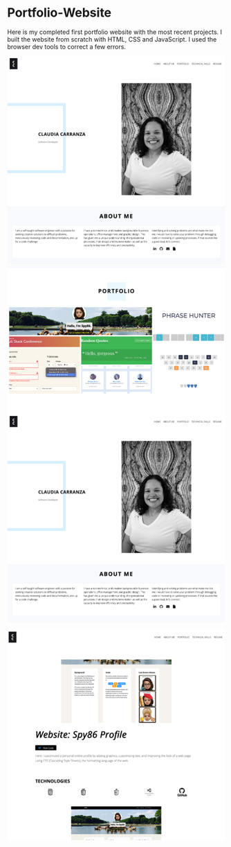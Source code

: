 # Portfolio-Website

Here is my completed first portfolio website with the most recent projects. I built the website from scratch with HTML, CSS and JavaScript. I used the browser dev tools to correct a few errors.

![landing page](screenshots/1.png)
![landing page continued](screenshots/2.png)
![landing page continued](screenshots/1.png)

![project layout sample](screenshots/4.png)
